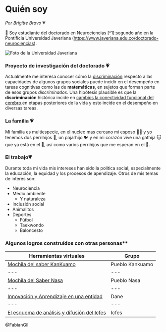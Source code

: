 # Quién soy
*Por Brigitte Bravo* :heartpulse:

:wave: Soy estudiante del doctorado en Neurociencias [^1]:segundo año en la Pontificia Universidad Javeriana (https://www.javeriana.edu.co/doctorado-neurociencias). 

![Foto de la Universidad Javeriana](https://es.wikipedia.org/wiki/Pontificia_Universidad_Javeriana#/media/Archivo:P.javeriana.jpg)


### Proyecto de investigación del doctorado :heartpulse:
Actualmente me interesa conocer cómo la <u>discriminación</u>  respecto a las capacidades de algunos grupos sociales puede incidir en el desempeño en tareas cognitivas como las de **matemáticas**, en sujetos que forman parte de esos grupos *discriminados*. Una hipótesis plausible es que la **discriminación** histórica incide en <u>cambios la conectividad funcional del cerebro </u>  en etapas posteriores de la vida y esto incide en el desempeño en diversas tareas.

### La familia :heartpulse:
Mi familia es multiespecie, en el nucleo mas cercano mi esposo :man_technologist: y yo tenemos dos perrihijos :dog:, un pajarhijo :bird: y en mi corazón vive una gathija :cat: que ya está en el :rainbow:, así como varios perrihijos que me esperan en el :rainbow:.


### El trabajo:heartpulse:
Durante toda mi vida mis intereses han sido la politica social, especialmente la educación, la equidad y los procesos de apendizaje. Otros de mis temas de interés son:
* Neurociencia
* Medio ambiente
  * Y naturaleza
* Inclusión social
* Animalitos 
* Deportes
  * Fútbol
  * Taekwondo
  * Baloncesto 


### Algunos logros construídos con otras personas**

| Herramientas virtuales| Grupo |
| --- | --- |
| [Mochila del saber KanKuamo](https://okonvirtual.com/ICFES/KANKUAMO/) | Pueblo Kankuamo |
| --- | --- |
| [Mochila del Saber Nasa](https://okonvirtual.com/ICFES/NASA8/)| Pueblo Nasa|
| --- | --- |
| [Innovación y Aprendizaje en una entidad](https://www.youtube.com/watch?v=3DMfHxPkuzo) | Dane|
| --- | --- |
| [El esquema de análisis y difusión del Icfes](https://www.youtube.com/watch?v=xDWX5T1aLPU) | Icfes |


@FabianGil
